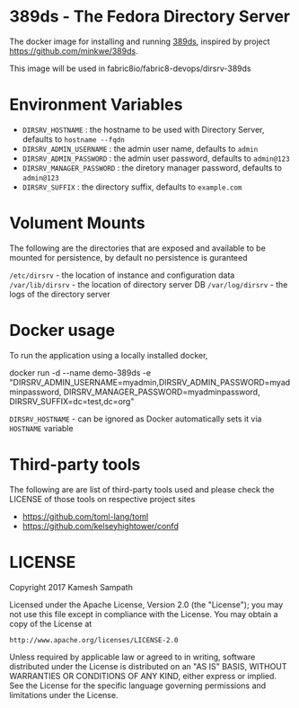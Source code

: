 # 389ds - The Fedora Directory Server

The docker image for installing and running [389ds](http://directory.fedoraproject.org/), inspired by project https://github.com/minkwe/389ds.

This image will be used in fabric8io/fabric8-devops/dirsrv-389ds

# Environment Variables

* `DIRSRV_HOSTNAME` : the hostname to be used with Directory Server, defaults to `hostname --fqdn`
* `DIRSRV_ADMIN_USERNAME` : the admin user name, defaults to `admin`
* `DIRSRV_ADMIN_PASSWORD` : the admin user password, defaults to `admin@123`
* `DIRSRV_MANAGER_PASSWORD` : the diretory manager password, defaults to `admin@123`
* `DIRSRV_SUFFIX` : the directory suffix, defaults to `example.com`

# Volument Mounts

The following are the directories that are exposed and available to be mounted for persistence, by default no persistence is guranteed

`/etc/dirsrv` - the location of instance and configuration data
`/var/lib/dirsrv` - the location of directory server DB
`/var/log/dirsrv` -  the logs of the directory server

# Docker usage

To run the application using a locally installed docker, 

docker run -d --name demo-389ds -e "DIRSRV_ADMIN_USERNAME=myadmin,DIRSRV_ADMIN_PASSWORD=myadminpassword, DIRSRV_MANAGER_PASSWORD=myadminpassword, DIRSRV_SUFFIX=dc=test,dc=org"

`DIRSRV_HOSTNAME` - can be ignored as Docker automatically sets it via `HOSTNAME` variable

# Third-party tools 

The following are are list of third-party tools used and please check the LICENSE of those tools on respective project sites

* https://github.com/toml-lang/toml
* https://github.com/kelseyhightower/confd

# LICENSE

Copyright 2017 Kamesh Sampath

Licensed under the Apache License, Version 2.0 (the "License");
you may not use this file except in compliance with the License.
You may obtain a copy of the License at

    http://www.apache.org/licenses/LICENSE-2.0

Unless required by applicable law or agreed to in writing, software
distributed under the License is distributed on an "AS IS" BASIS,
WITHOUT WARRANTIES OR CONDITIONS OF ANY KIND, either express or implied.
See the License for the specific language governing permissions and
limitations under the License.